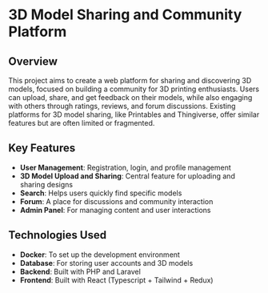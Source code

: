 # 3D Model Sharing and Community Platform

## Overview

This project aims to create a web platform for sharing and discovering 3D models, focused on building a community for 3D printing enthusiasts. Users can upload, share, and get feedback on their models, while also engaging with others through ratings, reviews, and forum discussions.
Existing platforms for 3D model sharing, like Printables and Thingiverse, offer similar features but are often limited or fragmented.

## Key Features

- **User Management**: Registration, login, and profile management
- **3D Model Upload and Sharing**: Central feature for uploading and sharing designs
- **Search**: Helps users quickly find specific models
- **Forum**: A place for discussions and community interaction
- **Admin Panel**: For managing content and user interactions

## Technologies Used

- **Docker**: To set up the development environment
- **Database**: For storing user accounts and 3D models
- **Backend**: Built with PHP and Laravel
- **Frontend**: Built with React (Typescript + Tailwind + Redux)
